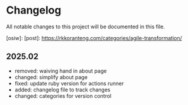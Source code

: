 # Changelog
All notable changes to this project will be documented in this file.

[osiw]: 
[post]: https://rkkoranteng.com/categories/agile-transformation/


## 2025.02
- removed: waiving hand in about page
- changed: simplify about page
- fixed: update ruby version for actions runner
- added: changelog file to track changes
- changed: categories for version control
